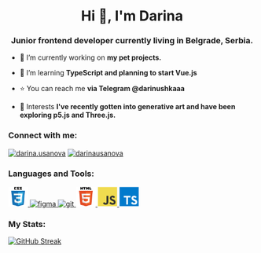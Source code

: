 <h1 align="center">Hi 👋, I'm Darina</h1>
<h3 align="center">Junior frontend developer currently living in Belgrade, Serbia.</h3>

- 🐛 I’m currently working on **my pet projects.**

- 🌸 I’m learning **TypeScript and planning to start Vue.js**

- ⭐ You can reach me **via Telegram @darinushkaaa**

- 🖖 Interests **I've recently gotten into generative art and have been exploring p5.js and Three.js.**

<h3 align="left">Connect with me:</h3>
<p align="left">
<a href="https://instagram.com/darina.usanova" target="blank"><img align="center" src="https://raw.githubusercontent.com/rahuldkjain/github-profile-readme-generator/master/src/images/icons/Social/instagram.svg" alt="darina.usanova" height="30" width="40" /></a>
<a href="https://discord.gg/darinausanova" target="blank"><img align="center" src="https://raw.githubusercontent.com/rahuldkjain/github-profile-readme-generator/master/src/images/icons/Social/discord.svg" alt="darinausanova" height="30" width="40" /></a>
</p>

<h3 align="left">Languages and Tools:</h3>
<p align="left"> <a href="https://www.w3schools.com/css/" target="_blank" rel="noreferrer"> <img src="https://raw.githubusercontent.com/devicons/devicon/master/icons/css3/css3-original-wordmark.svg" alt="css3" width="40" height="40"/> </a> <a href="https://www.figma.com/" target="_blank" rel="noreferrer"> <img src="https://www.vectorlogo.zone/logos/figma/figma-icon.svg" alt="figma" width="40" height="40"/> </a> <a href="https://git-scm.com/" target="_blank" rel="noreferrer"> <img src="https://www.vectorlogo.zone/logos/git-scm/git-scm-icon.svg" alt="git" width="40" height="40"/> </a> <a href="https://www.w3.org/html/" target="_blank" rel="noreferrer"> <img src="https://raw.githubusercontent.com/devicons/devicon/master/icons/html5/html5-original-wordmark.svg" alt="html5" width="40" height="40"/> </a> <a href="https://developer.mozilla.org/en-US/docs/Web/JavaScript" target="_blank" rel="noreferrer"> <img src="https://raw.githubusercontent.com/devicons/devicon/master/icons/javascript/javascript-original.svg" alt="javascript" width="40" height="40"/> </a> <a href="https://www.typescriptlang.org/" target="_blank" rel="noreferrer"> <img src="https://raw.githubusercontent.com/devicons/devicon/master/icons/typescript/typescript-original.svg" alt="typescript" width="40" height="40"/> </a> </p>

<h3 align="left">My Stats:</h3>
<a href="https://git.io/streak-stats"><img src="https://github-readme-streak-stats.herokuapp.com?user=DarinaUsanova&theme=transparent&border_radius=15&mode=weekly&card_width=486&border=FEEB7156&fire=FEEB71&ring=FF70D2&currStreakNum=5F73D1&sideNums=5F73D1&background=EBEBEB00&sideLabels=5F73D1&dates=FF70D2&currStreakLabel=5F73D1&excludeDaysLabel=FF70D2&stroke=EBDCCB00" alt="GitHub Streak" /></a>
